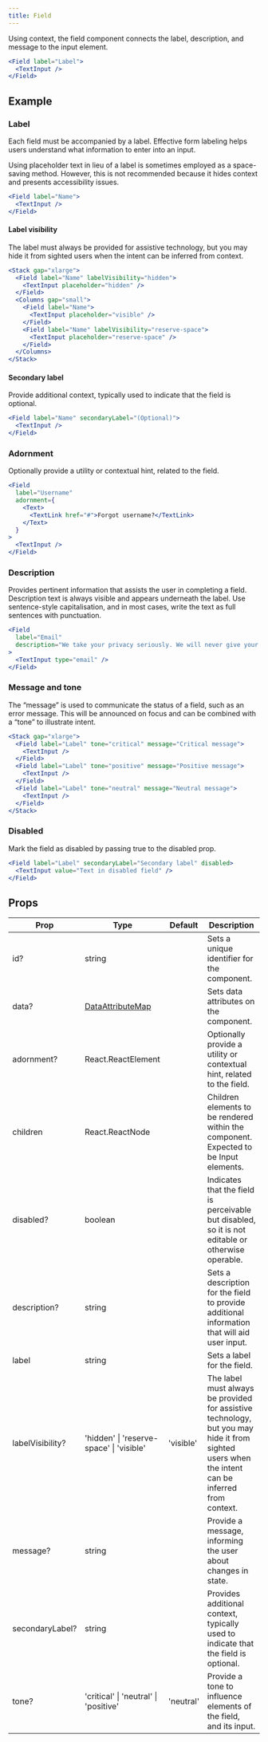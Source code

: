 ```yaml
---
title: Field
---
```


Using context, the field component connects the label, description, and message
to the input element.

```jsx live
<Field label="Label">
  <TextInput />
</Field>
```

## Example

### Label

Each field must be accompanied by a label. Effective form labeling helps users
understand what information to enter into an input.

Using placeholder text in lieu of a label is sometimes employed as a
space-saving method. However, this is not recommended because it hides context
and presents accessibility issues.

```jsx live
<Field label="Name">
  <TextInput />
</Field>
```

#### Label visibility

The label must always be provided for assistive technology, but you may hide it
from sighted users when the intent can be inferred from context.

```jsx live
<Stack gap="xlarge">
  <Field label="Name" labelVisibility="hidden">
    <TextInput placeholder="hidden" />
  </Field>
  <Columns gap="small">
    <Field label="Name">
      <TextInput placeholder="visible" />
    </Field>
    <Field label="Name" labelVisibility="reserve-space">
      <TextInput placeholder="reserve-space" />
    </Field>
  </Columns>
</Stack>
```

#### Secondary label

Provide additional context, typically used to indicate that the field is
optional.

```jsx live
<Field label="Name" secondaryLabel="(Optional)">
  <TextInput />
</Field>
```

### Adornment

Optionally provide a utility or contextual hint, related to the field.

```jsx live
<Field
  label="Username"
  adornment={
    <Text>
      <TextLink href="#">Forgot username?</TextLink>
    </Text>
  }
>
  <TextInput />
</Field>
```

### Description

Provides pertinent information that assists the user in completing a field.
Description text is always visible and appears underneath the label. Use
sentence-style capitalisation, and in most cases, write the text as full
sentences with punctuation.

```jsx live
<Field
  label="Email"
  description="We take your privacy seriously. We will never give your email to a third party."
>
  <TextInput type="email" />
</Field>
```

### Message and tone

The “message” is used to communicate the status of a field, such as an error
message. This will be announced on focus and can be combined with a “tone” to
illustrate intent.

```jsx live
<Stack gap="xlarge">
  <Field label="Label" tone="critical" message="Critical message">
    <TextInput />
  </Field>
  <Field label="Label" tone="positive" message="Positive message">
    <TextInput />
  </Field>
  <Field label="Label" tone="neutral" message="Neutral message">
    <TextInput />
  </Field>
</Stack>
```

### Disabled

Mark the field as disabled by passing true to the disabled prop.

```jsx live
<Field label="Label" secondaryLabel="Secondary label" disabled>
  <TextInput value="Text in disabled field" />
</Field>
```

## Props

| Prop             | Type                                     | Default   | Description                                                                                                                                      |
| ---------------- | ---------------------------------------- | --------- | ------------------------------------------------------------------------------------------------------------------------------------------------ |
| id?              | string                                   |           | Sets a unique identifier for the component.                                                                                                      |
| data?            | [DataAttributeMap][data-attribute-map]   |           | Sets data attributes on the component.                                                                                                           |
| adornment?       | React.ReactElement                       |           | Optionally provide a utility or contextual hint, related to the field.                                                                           |
| children         | React.ReactNode                          |           | Children elements to be rendered within the component. Expected to be Input elements.                                                            |
| disabled?        | boolean                                  |           | Indicates that the field is perceivable but disabled, so it is not editable or otherwise operable.                                               |
| description?     | string                                   |           | Sets a description for the field to provide additional information that will aid user input.                                                     |
| label            | string                                   |           | Sets a label for the field.                                                                                                                      |
| labelVisibility? | 'hidden' \| 'reserve-space' \| 'visible' | 'visible' | The label must always be provided for assistive technology, but you may hide it from sighted users when the intent can be inferred from context. |
| message?         | string                                   |           | Provide a message, informing the user about changes in state.                                                                                    |
| secondaryLabel?  | string                                   |           | Provides additional context, typically used to indicate that the field is optional.                                                              |
| tone?            | 'critical' \| 'neutral' \| 'positive'    | 'neutral' | Provide a tone to influence elements of the field, and its input.                                                                                |

[data-attribute-map]:
  https://bitbucket.org/brighte-energy/energy/src/14a694872cc43bb454981bada65f5f12b56f77c9/spark-web/packages/utils-spark/src/buildDataAttributes.ts#spark-web/packages/utils-spark/src/buildDataAttributes.ts-1
